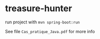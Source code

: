 # treasure-hunter

run project with `mvn spring-boot:run`

See file `Cas_pratique_Java.pdf` for more info

